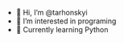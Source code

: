 - 👋 Hi, I’m @tarhonskyi
- 👀 I’m interested in programing 
- 🌱 Currently learning Python


<!---
tarhonskyi/tarhonskyi is a ✨ special ✨ repository because its `README.md` (this file) appears on your GitHub profile.
You can click the Preview link to take a look at your changes.
--->
